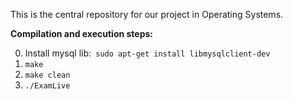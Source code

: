 This is the central repository for our project in Operating Systems.

**Compilation and execution steps:**

0. Install mysql lib:``` sudo apt-get install libmysqlclient-dev```
1. ```make```
2. ```make clean```
3. ```./ExamLive```
